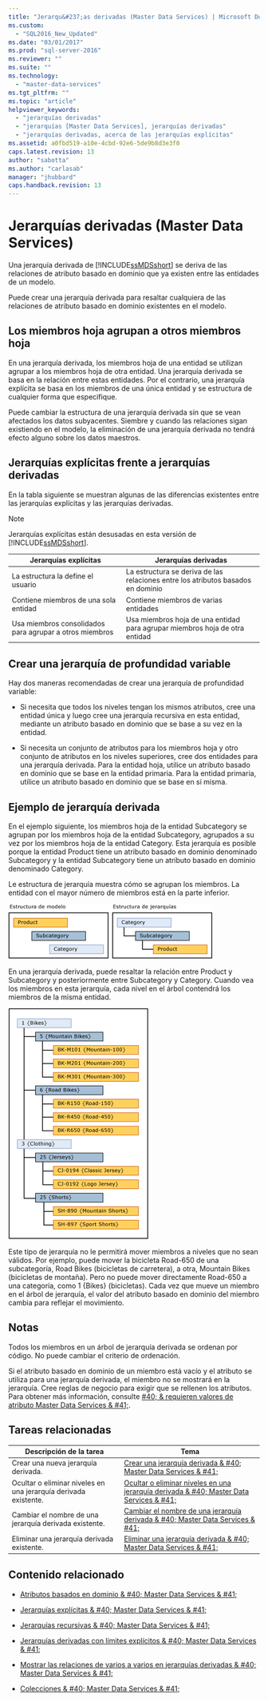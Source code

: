 ```yaml
---
title: "Jerarqu&#237;as derivadas (Master Data Services) | Microsoft Docs"
ms.custom: 
  - "SQL2016_New_Updated"
ms.date: "03/01/2017"
ms.prod: "sql-server-2016"
ms.reviewer: ""
ms.suite: ""
ms.technology: 
  - "master-data-services"
ms.tgt_pltfrm: ""
ms.topic: "article"
helpviewer_keywords: 
  - "jerarquías derivadas"
  - "jerarquías [Master Data Services], jerarquías derivadas"
  - "jerarquías derivadas, acerca de las jerarquías explícitas"
ms.assetid: a0fbd519-a10e-4cbd-92e6-5de9b8d3e3f0
caps.latest.revision: 13
author: "sabotta"
ms.author: "carlasab"
manager: "jhubbard"
caps.handback.revision: 13
---
```

# Jerarqu&#237;as derivadas (Master Data Services)
  Una jerarquía derivada de [!INCLUDE[ssMDSshort](../includes/ssmdsshort-md.md)] se deriva de las relaciones de atributo basado en dominio que ya existen entre las entidades de un modelo.  
  
 Puede crear una jerarquía derivada para resaltar cualquiera de las relaciones de atributo basado en dominio existentes en el modelo.  
  
## Los miembros hoja agrupan a otros miembros hoja  
 En una jerarquía derivada, los miembros hoja de una entidad se utilizan agrupar a los miembros hoja de otra entidad. Una jerarquía derivada se basa en la relación entre estas entidades. Por el contrario, una jerarquía explícita se basa en los miembros de una única entidad y se estructura de cualquier forma que especifique.  
  
 Puede cambiar la estructura de una jerarquía derivada sin que se vean afectados los datos subyacentes. Siembre y cuando las relaciones sigan existiendo en el modelo, la eliminación de una jerarquía derivada no tendrá efecto alguno sobre los datos maestros.  
  
## Jerarquías explícitas frente a jerarquías derivadas  
 En la tabla siguiente se muestran algunas de las diferencias existentes entre las jerarquías explícitas y las jerarquías derivadas.  
  
> [!NOTE]  
>  Jerarquías explícitas están desusadas en esta versión de [!INCLUDE[ssMDSshort](../includes/ssmdsshort-md.md)].  
  
|Jerarquías explícitas|Jerarquías derivadas|  
|--------------------------|-------------------------|  
|La estructura la define el usuario|La estructura se deriva de las relaciones entre los atributos basados en dominio|  
|Contiene miembros de una sola entidad|Contiene miembros de varias entidades|  
|Usa miembros consolidados para agrupar a otros miembros|Usa miembros hoja de una entidad para agrupar miembros hoja de otra entidad|  
  
## Crear una jerarquía de profundidad variable  
 Hay dos maneras recomendadas de crear una jerarquía de profundidad variable:  
  
-   Si necesita que todos los niveles tengan los mismos atributos, cree una entidad única y luego cree una jerarquía recursiva en esta entidad, mediante un atributo basado en dominio que se base a su vez en la entidad.  
  
-   Si necesita un conjunto de atributos para los miembros hoja y otro conjunto de atributos en los niveles superiores, cree dos entidades para una jerarquía derivada. Para la entidad hoja, utilice un atributo basado en dominio que se base en la entidad primaria. Para la entidad primaria, utilice un atributo basado en dominio que se base en sí misma.  
  
## Ejemplo de jerarquía derivada  
 En el ejemplo siguiente, los miembros hoja de la entidad Subcategory se agrupan por los miembros hoja de la entidad Subcategory, agrupados a su vez por los miembros hoja de la entidad Category. Esta jerarquía es posible porque la entidad Product tiene un atributo basado en dominio denominado Subcategory y la entidad Subcategory tiene un atributo basado en dominio denominado Category.  
  
 Le estructura de jerarquía muestra cómo se agrupan los miembros. La entidad con el mayor número de miembros está en la parte inferior.  
  
 ![Jerarquía derivada de la estructura de modelo](../master-data-services/media/mds-conc-derived-hierarchy-structure.gif "Jerarquía derivada de la estructura de modelo")  
  
 En una jerarquía derivada, puede resaltar la relación entre Product y Subcategory y posteriormente entre Subcategory y Category. Cuando vea los miembros en esta jerarquía, cada nivel en el árbol contendrá los miembros de la misma entidad.  
  
 ![Ejemplo de jerarquía derivada de bicicletas de montaña](../master-data-services/media/mds-conc-derived-hierarchy-example.gif "Ejemplo de jerarquía derivada de bicicletas de montaña")  
  
 Este tipo de jerarquía no le permitirá mover miembros a niveles que no sean válidos. Por ejemplo, puede mover la bicicleta Road-650 de una subcategoría, Road Bikes (bicicletas de carretera), a otra, Mountain Bikes (bicicletas de montaña). Pero no puede mover directamente Road-650 a una categoría, como 1 {Bikes} (bicicletas). Cada vez que mueve un miembro en el árbol de jerarquía, el valor del atributo basado en dominio del miembro cambia para reflejar el movimiento.  
  
## Notas  
 Todos los miembros en un árbol de jerarquía derivada se ordenan por código. No puede cambiar el criterio de ordenación.  
  
 Si el atributo basado en dominio de un miembro está vacío y el atributo se utiliza para una jerarquía derivada, el miembro no se mostrará en la jerarquía. Cree reglas de negocio para exigir que se rellenen los atributos. Para obtener más información, consulte [#40; & requieren valores de atributo Master Data Services & #41;](../master-data-services/require-attribute-values-master-data-services.md).  
  
## Tareas relacionadas  
  
|Descripción de la tarea|Tema|  
|----------------------|-----------|  
|Crear una nueva jerarquía derivada.|[Crear una jerarquía derivada & #40; Master Data Services & #41;](../master-data-services/create-a-derived-hierarchy-master-data-services.md)|  
|Ocultar o eliminar niveles en una jerarquía derivada existente.|[Ocultar o eliminar niveles en una jerarquía derivada & #40; Master Data Services & #41;](../master-data-services/hide-or-delete-levels-in-a-derived-hierarchy-master-data-services.md)|  
|Cambiar el nombre de una jerarquía derivada existente.|[Cambiar el nombre de una jerarquía derivada & #40; Master Data Services & #41;](../master-data-services/change-a-derived-hierarchy-name-master-data-services.md)|  
|Eliminar una jerarquía derivada existente.|[Eliminar una jerarquía derivada & #40; Master Data Services & #41;](../master-data-services/delete-a-derived-hierarchy-master-data-services.md)|  
  
## Contenido relacionado  
  
-   [Atributos basados en dominio & #40; Master Data Services & #41;](../master-data-services/domain-based-attributes-master-data-services.md)  
  
-   [Jerarquías explícitas & #40; Master Data Services & #41;](../master-data-services/explicit-hierarchies-master-data-services.md)  
  
-   [Jerarquías recursivas & #40; Master Data Services & #41;](../master-data-services/recursive-hierarchies-master-data-services.md)  
  
-   [Jerarquías derivadas con límites explícitos & #40; Master Data Services & #41;](../master-data-services/derived-hierarchies-with-explicit-caps-master-data-services.md)  
  
-   [Mostrar las relaciones de varios a varios en jerarquías derivadas & #40; Master Data Services & #41;](../master-data-services/show-many-to-many-relationships-in-derived-hierarchies-master-data-services.md)  
  
-   [Colecciones & #40; Master Data Services & #41;](../master-data-services/collections-master-data-services.md)  
  
  